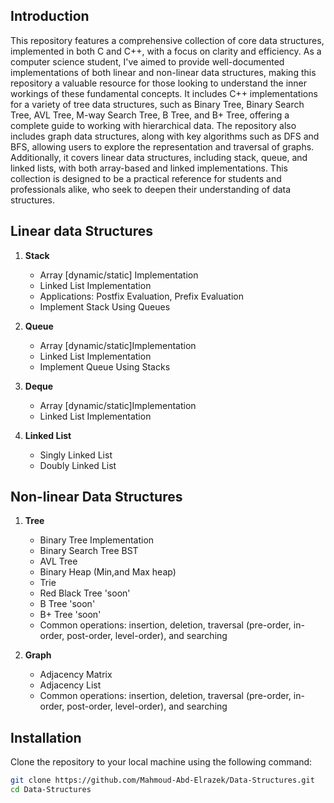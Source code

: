 ## Introduction
This repository features a comprehensive collection of core data structures, implemented in both C and C++, with a focus on clarity and efficiency. As a computer science student, I've aimed to provide well-documented implementations of both linear and non-linear data structures, making this repository a valuable resource for those looking to understand the inner workings of these fundamental concepts. It includes C++ implementations for a variety of tree data structures, such as Binary Tree, Binary Search Tree, AVL Tree, M-way Search Tree, B Tree, and B+ Tree, offering a complete guide to working with hierarchical data. The repository also includes graph data structures, along with key algorithms such as DFS and BFS, allowing users to explore the representation and traversal of graphs. Additionally, it covers linear data structures, including stack, queue, and linked lists, with both array-based and linked implementations. This collection is designed to be a practical reference for students and professionals alike, who seek to deepen their understanding of data structures.


## Linear data Structures

1. **Stack**
   - Array [dynamic/static] Implementation
   - Linked List Implementation
   - Applications: Postfix Evaluation, Prefix Evaluation
   - Implement Stack Using Queues

2. **Queue**
   - Array [dynamic/static]Implementation
   - Linked List Implementation
   - Implement Queue Using Stacks

3. **Deque**
   - Array [dynamic/static]Implementation
   - Linked List Implementation
     
4. **Linked List**
   - Singly Linked List
   - Doubly Linked List

## Non-linear Data Structures

1. **Tree**
    - Binary Tree Implementation
    - Binary Search Tree BST
    - AVL Tree
    - Binary Heap (Min,and Max heap)
    - Trie
    - Red Black Tree 'soon'
    - B Tree 'soon'
    - B+ Tree 'soon'
    - Common operations: insertion, deletion, traversal (pre-order, in-order, post-order, level-order), and searching

2. **Graph**
    - Adjacency Matrix
    - Adjacency List
    - Common operations: insertion, deletion, traversal (pre-order, in-order, post-order, level-order), and searching

## Installation

Clone the repository to your local machine using the following command:
```bash
git clone https://github.com/Mahmoud-Abd-Elrazek/Data-Structures.git
cd Data-Structures
